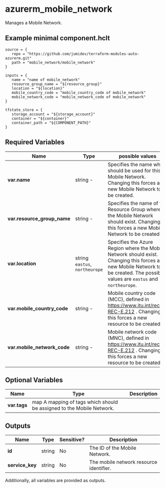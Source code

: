 # azurerm_mobile_network

Manages a Mobile Network.

## Example minimal component.hclt

```hcl
source = {
   repo = "https://github.com/jumidev/terraform-modules-auto-azurerm.git" 
   path = "mobile_network/mobile_network" 
}

inputs = {
   name = "name of mobile_network" 
   resource_group_name = "${resource_group}" 
   location = "${location}" 
   mobile_country_code = "mobile_country_code of mobile_network" 
   mobile_network_code = "mobile_network_code of mobile_network" 
}

tfstate_store = {
   storage_account = "${storage_account}" 
   container = "${container}" 
   container_path = "${COMPONENT_PATH}" 
}

```

## Required Variables

| Name | Type |  possible values |  Description |
| ---- | --------- |  ----------- | ----------- |
| **var.name** | string  -  |  Specifies the name which should be used for this Mobile Network. Changing this forces a new Mobile Network to be created. | 
| **var.resource_group_name** | string  -  |  Specifies the name of the Resource Group where the Mobile Network should exist. Changing this forces a new Mobile Network to be created. | 
| **var.location** | string  `eastus`, `northeurope`  |  Specifies the Azure Region where the Mobile Network should exist. Changing this forces a new Mobile Network to be created. The possible values are `eastus` and `northeurope`. | 
| **var.mobile_country_code** | string  -  |  Mobile country code (MCC), defined in https://www.itu.int/rec/T-REC-E.212 . Changing this forces a new resource to be created. | 
| **var.mobile_network_code** | string  -  |  Mobile network code (MNC), defined in https://www.itu.int/rec/T-REC-E.212 . Changing this forces a new resource to be created. | 

## Optional Variables

| Name | Type |  Description |
| ---- | --------- |  ----------- |
| **var.tags** | map  A mapping of tags which should be assigned to the Mobile Network. | 



## Outputs

| Name | Type | Sensitive? | Description |
| ---- | ---- | --------- | --------- |
| **id** | string | No  | The ID of the Mobile Network. | 
| **service_key** | string | No  | The mobile network resource identifier. | 

Additionally, all variables are provided as outputs.
